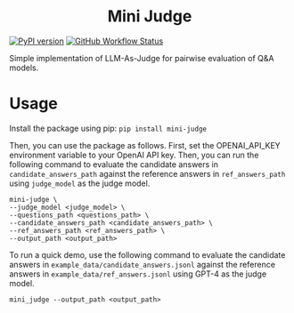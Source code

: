 <h1 align="center">
<span>Mini Judge</span>
</h1>

[![PyPI version](https://badge.fury.io/py/mini-judge.svg)](https://badge.fury.io/py/mini-judge)
<a href="https://github.com/mrcabbage972/mini-judge/actions/workflows/pre-commit.yml">![GitHub Workflow Status](https://img.shields.io/github/actions/workflow/status/mrcabbage972/mini-judge/pre-commit.yml?label=pre-commit)</a>


Simple implementation of LLM-As-Judge for pairwise evaluation of Q&A models.

# Usage
Install the package using pip:
```pip install mini-judge```

Then, you can use the package as follows.
First, set the OPENAI_API_KEY environment variable to your OpenAI API key.
Then, you can run the following command to evaluate the candidate answers in `candidate_answers_path` against the reference answers in `ref_answers_path` using `judge_model` as the judge model.
```
mini-judge \
--judge_model <judge_model> \
--questions_path <questions_path> \
--candidate_answers_path <candidate_answers_path> \
--ref_answers_path <ref_answers_path> \
--output_path <output_path>
```

To run a quick demo, use the following command to evaluate the candidate answers in `example_data/candidate_answers.jsonl` against the reference answers in `example_data/ref_answers.jsonl` using GPT-4 as the judge model.
```
mini_judge --output_path <output_path>
```
